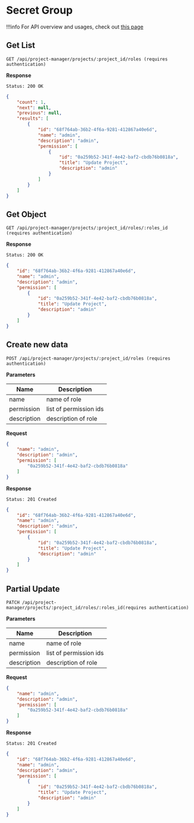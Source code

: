 # Secret Group

!!!info
    For API overview and usages, check out [this page](0-overview.md)

## Get List

```
GET /api/project-manager/projects/:project_id/roles (requires authentication)
```

**Response**
```
Status: 200 OK
```
```json
{
    "count": 1,
    "next": null,
    "previous": null,
    "results": [
        {
            "id": "68f764ab-36b2-4f6a-9281-412867a40e6d",
            "name": "admin",
            "description": "admin",
            "permission": [
                {
                    "id": "0a259b52-341f-4e42-baf2-cbdb76b0818a",
                    "title": "Update Project",
                    "description": "admin"
                }
            ]
        }
    ]
}
```

## Get Object

```
GET /api/project-manager/projects/:project_id/roles/:roles_id (requires authentication)
```

**Response**
```
Status: 200 OK
```
```json
{
    "id": "68f764ab-36b2-4f6a-9281-412867a40e6d",
    "name": "admin",
    "description": "admin",
    "permission": [
        {
            "id": "0a259b52-341f-4e42-baf2-cbdb76b0818a",
            "title": "Update Project",
            "description": "admin"
        }
    ]
}
```


## Create new data

```
POST /api/project-manager/projects/:project_id/roles (requires authentication)
```

**Parameters**

Name     | Description
---------|-------------------------------------
name | name of role
permission | list of permission ids
description | description of role

**Request**
```json
{
    "name": "admin",
    "description": "admin",
    "permission": [
        "0a259b52-341f-4e42-baf2-cbdb76b0818a"
    ]
}
```

**Response**
```
Status: 201 Created
```
```json
{
    "id": "68f764ab-36b2-4f6a-9281-412867a40e6d",
    "name": "admin",
    "description": "admin",
    "permission": [
        {
            "id": "0a259b52-341f-4e42-baf2-cbdb76b0818a",
            "title": "Update Project",
            "description": "admin"
        }
    ]
}
```


## Partial Update

```
PATCH /api/project-manager/projects/:project_id/roles/:roles_id(requires authentication)
```

**Parameters**

Name     | Description
---------|-------------------------------------
name | name of role
permission | list of permission ids
description | description of role

**Request**
```json
{
    "name": "admin",
    "description": "admin",
    "permission": [
        "0a259b52-341f-4e42-baf2-cbdb76b0818a"
    ]
}
```

**Response**
```
Status: 201 Created
```
```json
{
    "id": "68f764ab-36b2-4f6a-9281-412867a40e6d",
    "name": "admin",
    "description": "admin",
    "permission": [
        {
            "id": "0a259b52-341f-4e42-baf2-cbdb76b0818a",
            "title": "Update Project",
            "description": "admin"
        }
    ]
}
```
